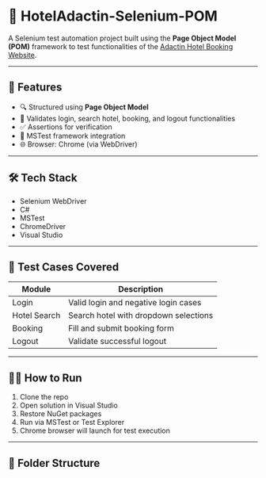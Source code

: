 # 🏨 HotelAdactin-Selenium-POM

A Selenium test automation project built using the **Page Object Model (POM)** framework to test functionalities of the [Adactin Hotel Booking Website](http://adactinhotelapp.com/).

---

## 📌 Features

- 🔍 Structured using **Page Object Model**
- 💼 Validates login, search hotel, booking, and logout functionalities
- ✅ Assertions for verification
- 🧪 MSTest framework integration
- 🌐 Browser: Chrome (via WebDriver)

---

## 🛠️ Tech Stack

- Selenium WebDriver  
- C#  
- MSTest  
- ChromeDriver  
- Visual Studio  

---

## 🧪 Test Cases Covered

| Module           | Description                            |
|------------------|----------------------------------------|
| Login            | Valid login and negative login cases   |
| Hotel Search     | Search hotel with dropdown selections  |
| Booking          | Fill and submit booking form           |
| Logout           | Validate successful logout             |

---

## 🏃‍♂️ How to Run

1. Clone the repo  
2. Open solution in Visual Studio  
3. Restore NuGet packages  
4. Run via MSTest or Test Explorer  
5. Chrome browser will launch for test execution

---

## 📂 Folder Structure

